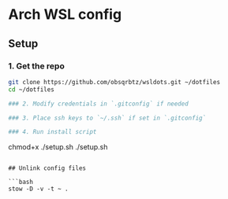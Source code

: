 # Arch WSL config

## Setup

### 1. Get the repo

```bash
git clone https://github.com/obsqrbtz/wsldots.git ~/dotfiles
cd ~/dotfiles

### 2. Modify credentials in `.gitconfig` if needed

### 3. Place ssh keys to `~/.ssh` if set in `.gitconfig`

### 4. Run install script

```
chmod+x ./setup.sh
./setup.sh
```

## Unlink config files

```bash
stow -D -v -t ~ .
```
